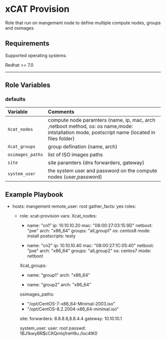 xCAT Provision
=========

Role that run on mangement node to define multiple compute nodes, groups and osimages 


Requirements
------------

Supported operating systems:

Redhat >= 7.0


-------------------------------------------------------
Role Variables
--------------

### defaults


| Variable   | Comments  |
| :---        | :---             |
| `Xcat_nodes` | compute node paramters (name, ip, mac, arch ,netboot method, os: os name,mode: intstallation mode, postscript name (located in files folder) | 
| `Xcat_groups` |  group defination (name, arch)|
| `osimages_paths`  |  list of ISO images paths |
| `site`  | site paramters (dns forwarders, gateway) |
|`system_user`| the system user and password on the compute nodes (user,password)|

Example Playbook
----------------

  - hosts: mangement
    remote_user: root
    gather_facts: yes 
    roles:
      - role: xcat-provision
        vars:
          Xcat_nodes:
          - name: "cn1"
            ip: 10.10.10.20
            mac: "08:00:27:03:15:9D"
            netboot: "pxe"
            arch: "x86_64"
            groups: "all,group1"
            os: centos8
            mode: install
            postscripts: testy


          - name: "cn2"
            ip: 10.10.10.40
            mac: "08:00:27:1C:05:40"
            netboot: "pxe"
            arch: "x86_64"
            groups: "all,group2"
            os: centos7
            mode: netboot 
          
        Xcat_groups:
          - name: "group1"
            arch: "x86_64"

          - name: "group2"
            arch: "x86_64"

        osimages_paths: 
          - "/opt/CentOS-7-x86_64-Minimal-2003.iso"
          - "/opt/CentOS-8.2.2004-x86_64-minimal.iso"

        site:
          forwarders: 8.8.8.8,8.8.4.4
          gateway: 10.10.10.1


        system_user:
          user: root
          passwd: $1$BJ1kwyBR$cCKQmlq1reH9u./loc4IK0



